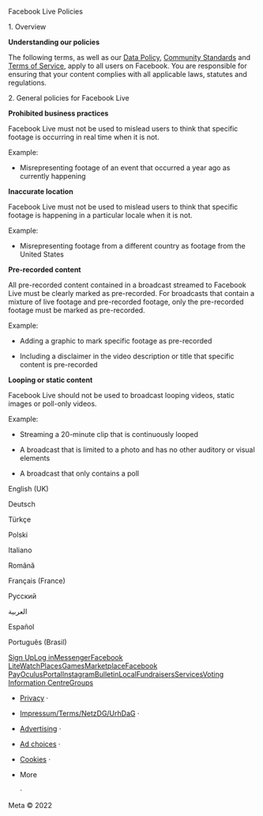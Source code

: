 Facebook Live Policies

1\. Overview

**Understanding our policies**

The following terms, as well as our [Data Policy](https://www.facebook.com/about/privacy/), [Community Standards](https://www.facebook.com/communitystandards/) and [Terms of Service](https://www.facebook.com/legal/terms), apply to all users on Facebook. You are responsible for ensuring that your content complies with all applicable laws, statutes and regulations.

2\. General policies for Facebook Live

**Prohibited business practices**

Facebook Live must not be used to mislead users to think that specific footage is occurring in real time when it is not.

Example:

*   Misrepresenting footage of an event that occurred a year ago as currently happening

**Inaccurate location**

Facebook Live must not be used to mislead users to think that specific footage is happening in a particular locale when it is not.

Example:

*   Misrepresenting footage from a different country as footage from the United States

**Pre-recorded content**

All pre-recorded content contained in a broadcast streamed to Facebook Live must be clearly marked as pre-recorded. For broadcasts that contain a mixture of live footage and pre-recorded footage, only the pre-recorded footage must be marked as pre-recorded.

Example:

*   Adding a graphic to mark specific footage as pre-recorded

*   Including a disclaimer in the video description or title that specific content is pre-recorded

**Looping or static content**

Facebook Live should not be used to broadcast looping videos, static images or poll-only videos.

Example:

*   Streaming a 20-minute clip that is continuously looped

*   A broadcast that is limited to a photo and has no other auditory or visual elements

*   A broadcast that only contains a poll

English (UK)

Deutsch

Türkçe

Polski

Italiano

Română

Français (France)

Русский

العربية

Español

Português (Brasil)

[Sign Up](https://www.facebook.com/reg/)[Log in](https://www.facebook.com/login/)[Messenger](https://l.facebook.com/l.php?u=https%3A%2F%2Fmessenger.com%2F&h=AT17ONu9tzpKXmuxBd7Up9D2-4W38e9ROLxTJvm8j6x7YagryrnaK_7Nc1RQKmNSyljNjY-g6qRpyw_mHkhQNauyRLorUuDjDVKscpnZ4Bc1cC775Azfh2QtYHP-y34HRuutDZYZg_scgR3alQYalQ)[Facebook Lite](https://www.facebook.com/lite/)[Watch](https://en-gb.facebook.com/watch/)[Places](https://www.facebook.com/places/)[Games](https://www.facebook.com/games/)[Marketplace](https://www.facebook.com/marketplace/)[Facebook Pay](https://pay.facebook.com/)[Oculus](https://l.facebook.com/l.php?u=https%3A%2F%2Fwww.oculus.com%2F&h=AT17ONu9tzpKXmuxBd7Up9D2-4W38e9ROLxTJvm8j6x7YagryrnaK_7Nc1RQKmNSyljNjY-g6qRpyw_mHkhQNauyRLorUuDjDVKscpnZ4Bc1cC775Azfh2QtYHP-y34HRuutDZYZg_scgR3alQYalQ)[Portal](https://portal.facebook.com/)[Instagram](https://l.facebook.com/l.php?u=https%3A%2F%2Fwww.instagram.com%2F&h=AT17ONu9tzpKXmuxBd7Up9D2-4W38e9ROLxTJvm8j6x7YagryrnaK_7Nc1RQKmNSyljNjY-g6qRpyw_mHkhQNauyRLorUuDjDVKscpnZ4Bc1cC775Azfh2QtYHP-y34HRuutDZYZg_scgR3alQYalQ)[Bulletin](https://l.facebook.com/l.php?u=https%3A%2F%2Fwww.bulletin.com%2F&h=AT17ONu9tzpKXmuxBd7Up9D2-4W38e9ROLxTJvm8j6x7YagryrnaK_7Nc1RQKmNSyljNjY-g6qRpyw_mHkhQNauyRLorUuDjDVKscpnZ4Bc1cC775Azfh2QtYHP-y34HRuutDZYZg_scgR3alQYalQ)[Local](https://www.facebook.com/local/lists/245019872666104/)[Fundraisers](https://www.facebook.com/fundraisers/)[Services](https://www.facebook.com/biz/directory/)[Voting Information Centre](https://www.facebook.com/votinginformationcenter/?entry_point=c2l0ZQ%3D%3D)[Groups](https://www.facebook.com/groups/explore/)

*   [Privacy](https://en-gb.facebook.com/privacy/explanation/) ·
*   [Impressum/Terms/NetzDG/UrhDaG](https://en-gb.facebook.com/terms?ref=pf) ·
*   [Advertising](https://en-gb.facebook.com/business/) ·
*   [Ad choices](https://en-gb.facebook.com/help/568137493302217)   ·
*   [Cookies](https://en-gb.facebook.com/policies/cookies/) ·
*   More
    
     ·

Meta © 2022
